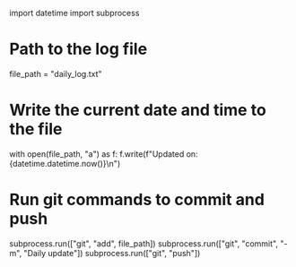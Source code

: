 import datetime
import subprocess

# Path to the log file
file_path = "daily_log.txt"

# Write the current date and time to the file
with open(file_path, "a") as f:
    f.write(f"Updated on: {datetime.datetime.now()}\n")

# Run git commands to commit and push
subprocess.run(["git", "add", file_path])
subprocess.run(["git", "commit", "-m", "Daily update"])
subprocess.run(["git", "push"])
